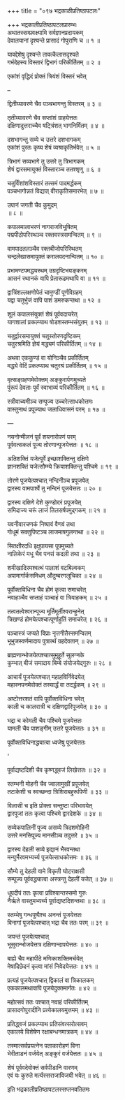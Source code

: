 +++
title = "०९७ भद्रकाळीप्रतिष्ठापटलः"

+++
भद्रकालीप्रतिष्ठापटलप्रारम्भः    
अथातस्सम्प्रवक्ष्यामि सर्वज्ञानप्रदायकम्  
देवालयानां दृश्यन्ते प्रासादं गोपुराणि च ॥ १ ॥


यावद्देशेषु दृश्यन्ते तावत्कैलासदृश्यते  
गर्भदेहस्य विस्तारं द्विभागं परिकीर्तितम् ॥ २ ॥


एकांशं वृद्धिदं प्रोक्तं त्रियंशं विस्तरं भवेत्  

–         

द्वितीय्यावरणे चैव पञ्चभागन्तु विस्तरम् ॥ ३ ॥


तृतीय्यावरणे चैव सप्तांशं ग्राहयेत्ततः  
दक्षिणादुत्तराच्चैव षट्त्रिंशत् भागनिर्मितम् ॥ ४ ॥


दशभागन्तु सव्ये च उत्तरे दशभागकम्  
एकांशं पुरतः कृष्य शेषं व्यश्राकृतिर्भवेत् ॥ ५ ॥


त्रिभागं सव्यभागे तु उत्तरे तु त्रिभागकम्  
शेषं द्वारसमायुक्तं विस्तारञ्च ततश्शृणु ॥ ६ ॥


चतुर्विंशांशविस्तारं तत्समं पादमर्द्धकम्  
पञ्चभागोन्नतं विद्यात् वीराकृतिसमारभेत् ॥ ७ ॥


उपानं जगती चैव कुमुदम्  
॥ ८ ॥


कपालमालाभरणं नागराजविभूषितम्  
पद्मपीठोपरिस्थञ्च रक्तवस्त्रसमन्वितम् ॥ ९ ॥


वामपादतलञ्चैव रक्तबीजोपरिस्थितम्  
चन्द्रलेखासमायुक्तं करालवदनान्वितम् ॥ १० ॥


प्रभामण्टपमद्ध्यस्थम् उग्रदृष्टिभयङ्करम्  
आसनं स्थानकं वापि प्रेतारूढमथापि वा ॥ ११ ॥


द्वात्रिंशल्लक्षणोपेतं चामुण्डीं पूर्णविग्रहम्  
यद्वा चतुर्भुजं वापि पाशं डमरुकन्तथा ॥ १२ ॥


शूलं कपालसंयुक्तं शेषं पूर्ववदाचरेत्  
यागशालां प्रकल्प्याथ षोडशस्तम्भसंयुतम् ॥ १३ ॥


चतुर्द्वारसमायुक्तं चतुस्तोरणदृष्टिकम्  
चतुरश्रमिति ज्ञेयं मद्ध्यमं परिकीर्तितम् ॥ १४ ॥


अथवा एककुण्डं वा योनिञ्चैव प्रकीर्तितम्  
मद्ध्ये वेदिं प्रकल्प्याथ चतुरश्रं प्रकीर्तितम् ॥ १५ ॥


मृत्सङ्ग्रहणमेवोक्तम् अङ्कुरार्पणमुच्यते  
पुंरूपं देवताः पूर्वं स्वाभाव्यं परिकीर्तितम् ॥ १६ ॥


स्त्रीवाच्यमीञ्च सम्पूज्य उच्चरेत्साधकोत्तमः  
वास्तुनाथं प्रपूज्याथ जलाधिवासनं परम् ॥ १७ ॥



—          

नयनोन्मीलनं पूर्वं शयनारोपणं परम्  
पूर्ववत्सकलं पूज्य तोरणान्पूजयेत्ततः ॥ १८ ॥


अतिशक्तिं यजेत्पूर्वे इच्छाशक्तिन्तु दक्षिणे  
ज्ञानशक्तिं यजेत्सौम्म्ये क्रियाशक्तिन्तु पश्चिमे ॥ १९ ॥


तोरणे पूजयेत्पश्चात् नन्दिनीञ्च प्रपूजयेत्  
द्वारस्य वामपार्श्वे तु नन्दिनं पूजयेत्ततः ॥ २० ॥


द्वारस्य दक्षिणे देशे कुण्डोदरं प्रपूजयेत्  
समिदाज्य चरूं लाजं तिलसर्षपमुद्गकम् ॥ २१ ॥


यवनीवारचणकं निष्पावं वैणवं तथा  
गोधूमं सक्तुपिष्टञ्च लाजमाषगुलन्तथा ॥ २२ ॥


सितक्षीरदधि इक्षुपायसा पूपमुच्यते  
नालिकेरं मधू चैव पनसं कदली तथा ॥ २३ ॥


शमीखादिरमश्वत्थं पालाशं वटबिल्वकम्  
अपामार्गार्कसमिधम् औदुम्बरगलूचिका ॥ २४ ॥


पूर्वोक्तविधिना चैव होमं कृत्वा समाचरेत्  
नवाहञ्चैव सप्ताहं पञ्चाहं वा त्रियाहकम् ॥ २५ ॥


तत्वतत्वेश्वरान्पूज्य मूर्तिमूर्तीश्वरान्हुनेत्  
त्रिखण्डं होमयेत्पश्चात्पूर्णाहुतिं समाचरेत् ॥ २६ ॥


पञ्चास्त्रं जप्यते विप्राः नृत्तगीतैस्समन्वितम्  
भूभुजस्वर्णमादाय पुत्रार्त्थं ग्रहदेवतान् ॥ २७ ॥


ब्राह्मणान्भोजयेत्पश्चात्सुमुहूर्ते सुलग्नके  
कुम्भात् बीजं समादाय बिम्बे संयोजयेद्गुरुः ॥ २८ ॥


आचार्यं पूजयेत्पश्चात् महाहविर्निवेदयेत्  
महास्नपनमेवोक्तं तस्यार्द्धं वा तदर्द्धकम् ॥ २९ ॥


अष्टोत्तरशतं वापि पूर्वोक्तविधिना चरेत्  
काली च कालरात्री च दक्षिणद्वारिपूजयेत् ॥ ३० ॥


भद्रा च कोमली चैव पश्चिमे पूजयेत्ततः  
यामली चैव पाशङ्गीम् उत्तरे पूजयेत्ततः ॥ ३१ ॥


पूर्वोक्तविधिनाद्ध्यात्वा ध्वजेषु पूजयेत्ततः  

‘         

पूर्वाद्यष्टदिशी चैव कृष्णद्ध्वजं लिखेत्ततः ॥ ३२ ॥


स्तम्भनी मोहनी चैव ज्वालामुखीं प्रपूजयेत्  
तटाकेशी च स्वच्छन्दा त्रिशिराबहुरूपिणी ॥ ३३ ॥


विलासी च इति प्रोक्ता सन्तुष्टा परिभावयेत्  
द्वारपूजां ततः कृत्वा पश्चिमे द्वारदेशके ॥ ३४ ॥


सव्येकपालिनीं पूज्य असव्ये त्रिदशमोहिनी  
उत्तरे मनसिपूज्य मानसीञ्च तदुत्तरे ॥ ३५ ॥


द्वारस्य देहली सव्ये इद्यानं भैरवन्तथा  
मन्युर्भैरवमभ्यर्च्य पूजयेत्साधकोत्तमः ॥ ३६ ॥


सौम्ये तु देहली वामे विकृती घोटराक्षसी  
सम्पूज्य पूर्ववद्ध्यात्वा अस्त्रन्तु देहलीं यजेत् ॥ ३७ ॥


धूपदीपं ततः कृत्वा प्रविश्यान्तस्समो गुरुः  
नैर्ऋते वास्तुमभ्यर्च्य पूर्वाद्यष्टदिशन्तथा ॥ ३८ ॥


स्तम्भेषु गन्धपुष्पैश्च अनन्तं पूजयेत्ततः  
विनागां पूजयेत्पश्चात् भद्रा चैव ततः परम् ॥ ३९ ॥


जयन्तं पूजयेत्पश्चात्  
भूसुरान्भोजयेत्तत्र दक्षिणान्दापयेत्ततः ॥ ४० ॥


बाह्ये चैव महापीठे मणिकाशक्तिमर्चयेत्  
मेषादिछेदनं कृत्वा मांसं निवेदयेत्ततः ॥ ४१ ॥


प्रत्यहं पूजयेत्पश्चात् द्विकालं वा त्रिकालकम्  
एककालमथावापि पूजयेदुक्तमार्गतः ॥ ४२ ॥


महोत्सवं ततः पश्चात् नवाहं परिकीर्तितम्  
प्रासादगोपुरादीनि प्रत्येकालयमुत्तमम् ॥ ४३ ॥


प्रतिद्ध्वजं प्रकल्प्याथ प्रतिसंवत्सरोत्सवम्  
एकालये विशेषेण रक्षाबन्धनमात्रकम् ॥ ४४ ॥


तस्मात्सर्वप्रयत्नेन पताकारोहणं विना  
भेरीताडनं वर्जयेत् अङ्कुरं वर्जयेत्ततः ॥ ४५ ॥


शेषं पूर्ववदेवोक्तं सर्वपीडानि वारणम्  
एवं यः कुरुते मर्त्यस्सराजाविजयी भवेत् ॥ ४६ ॥



इति भद्रकालीप्रतिष्ठापटलस्सप्तनवतितमः  
